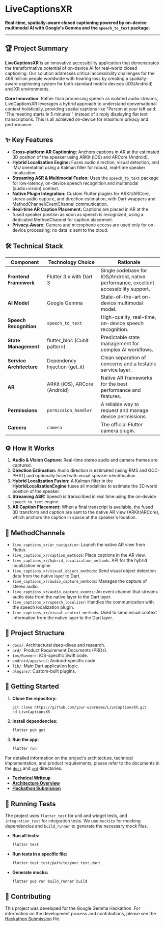 # LiveCaptionsXR

**Real-time, spatially-aware closed captioning powered by on-device multimodal AI with Google's Gemma and the `speech_to_text` package.**

---

## 🏆 Project Summary

**LiveCaptionsXR** is an innovative accessibility application that demonstrates the transformative potential of on-device AI for real-world closed captioning. Our solution addresses critical accessibility challenges for the 466 million people worldwide with hearing loss by creating a spatially-aware captioning system for both standard mobile devices (iOS/Android) and XR environments.

**Core Innovation**: Rather than processing speech as isolated audio streams, LiveCaptionsXR leverages a hybrid approach to understand conversational context holistically, providing spatial captions like "Person at your left said: 'The meeting starts in 5 minutes'" instead of simply displaying flat text transcriptions. This is all achieved on-device for maximum privacy and performance.

## ✨ Key Features

- **Cross-platform AR Captioning:** Anchors captions in AR at the estimated 3D position of the speaker using ARKit (iOS) and ARCore (Android).
- **Hybrid Localization Engine:** Fuses audio direction, visual detection, and IMU orientation using a Kalman filter for robust, real-time speaker localization.
- **Streaming ASR & Multimodal Fusion:** Uses the `speech_to_text` package for low-latency, on-device speech recognition and multimodal (audio+vision) context.
- **Native Plugin Integration:** Custom Flutter plugins for ARKit/ARCore, stereo audio capture, and direction estimation, with Dart wrappers and MethodChannel/EventChannel communication.
- **Real-time AR Caption Placement:** Captions are placed in AR at the fused speaker position as soon as speech is recognized, using a dedicated MethodChannel for caption placement.
- **Privacy-Aware:** Camera and microphone access are used only for on-device processing; no data is sent to the cloud.

## 🛠️ Technical Stack

| **Component** | **Technology Choice** | **Rationale** |
| --- | --- | --- |
| **Frontend Framework** | Flutter 3.x with Dart 3 | Single codebase for iOS/Android, native performance, excellent accessibility support. |
| **AI Model** | Google Gemma | State-of-the-art on-device multimodal model. |
| **Speech Recognition**| `speech_to_text` | High-quality, real-time, on-device speech recognition. |
| **State Management** | flutter_bloc (Cubit pattern) | Predictable state management for complex AI workflows. |
| **Service Architecture** | Dependency Injection (get_it) | Clean separation of concerns and a testable service layer. |
| **AR** | ARKit (iOS), ARCore (Android) | Native AR frameworks for the best performance and features. |
| **Permissions** | `permission_handler` | A reliable way to request and manage device permissions. |
| **Camera** | `camera` | The official Flutter camera plugin. |

## ⚙️ How It Works

1. **Audio & Vision Capture:** Real-time stereo audio and camera frames are captured.
2. **Direction Estimation:** Audio direction is estimated (using RMS and GCC-PHAT) and optionally fused with visual speaker identification.
3. **Hybrid Localization Fusion:** A Kalman filter in the **HybridLocalizationEngine** fuses all modalities to estimate the 3D world position of the speaker.
4. **Streaming ASR:** Speech is transcribed in real time using the on-device `speech_to_text` engine.
5. **AR Caption Placement:** When a final transcript is available, the fused 3D transform and caption are sent to the native AR view (ARKit/ARCore), which anchors the caption in space at the speaker's location.

## 🔌 MethodChannels

- `live_captions_xr/ar_navigation`: Launch the native AR view from Flutter.
- `live_captions_xr/caption_methods`: Place captions in the AR view.
- `live_captions_xr/hybrid_localization_methods`: API for the hybrid localization engine.
- `live_captions_xr/visual_object_methods`: Send visual object detection data from the native layer to Dart.
- `live_captions_xr/audio_capture_methods`: Manages the capture of stereo audio.
- `live_captions_xr/audio_capture_events`: An event channel that streams audio data from the native layer to the Dart layer.
- `live_captions_xr/speech_localizer`: Handles the communication with the speech localization plugin.
- `live_captions_xr/visual_context_methods`: Used to send visual context information from the native layer to the Dart layer.

## 📁 Project Structure

- `docs/`: Architectural deep-dives and research.
- `prd/`: Product Requirement Documents (PRDs).
- `ios/Runner/`: iOS-specific Swift code.
- `android/app/src/`: Android-specific code.
- `lib/`: Main Dart application logic.
- `plugins/`: Custom-built plugins.

## 🚀 Getting Started

1.  **Clone the repository:**
    ```bash
    git clone https://github.com/your-username/LiveCaptionsXR.git
    cd LiveCaptionsXR
    ```
2.  **Install dependencies:**
    ```bash
    flutter pub get
    ```
3.  **Run the app:**
    ```bash
    flutter run
    ```

For detailed information on the project's architecture, technical implementation, and product requirements, please refer to the documents in the [`docs`](docs) and [`prd`](prd) directories.

- [**Technical Writeup**](docs/TECHNICAL_WRITEUP.md)
- [**Architecture Overview**](docs/ARCHITECTURE.md)
- [**Hackathon Submission**](docs/HACKATHON_SUBMISSION.md)

## 🧪 Running Tests

The project uses `flutter_test` for unit and widget tests, and `integration_test` for integration tests. We use `mockito` for mocking dependencies and `build_runner` to generate the necessary mock files.

-   **Run all tests:**
    ```bash
    flutter test
    ```
-   **Run tests in a specific file:**
    ```bash
    flutter test test/path/to/your_test.dart
    ```
-   **Generate mocks:**
    ```bash
    flutter pub run build_runner build
    ```

## 🤝 Contributing

This project was developed for the Google Gemma Hackathon. For information on the development process and contributions, please see the [Hackathon Submission](docs/HACKATHON_SUBMISSION.md) file.